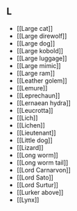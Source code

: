 ## L

- [[Large cat]]
- [[Large direwolf]]
- [[Large dog]]
- [[Large kobold]]
- [[Large luggage]]
- [[Large mimic]]
- [[Large ram]]
- [[Leather golem]]
- [[Lemure]]
- [[Leprechaun]]
- [[Lernaean hydra]]
- [[Leucrotta]]
- [[Lich]]
- [[Lichen]]
- [[Lieutenant]]
- [[Little dog]]
- [[Lizard]]
- [[Long worm]]
- [[Long worm tail]]
- [[Lord Carnarvon]]
- [[Lord Sato]]
- [[Lord Surtur]]
- [[Lurker above]]
- [[Lynx]]
